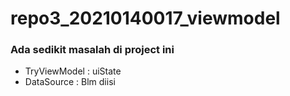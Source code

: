 # repo3_20210140017_viewmodel
### Ada sedikit masalah di project ini
- TryViewModel : uiState
- DataSource : Blm diisi
